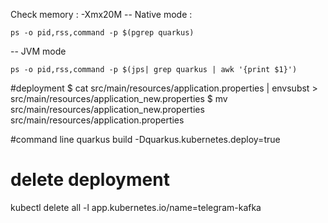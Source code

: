 
Check memory :
-Xmx20M
-- Native mode :
``` 
ps -o pid,rss,command -p $(pgrep quarkus)
```
-- JVM mode
```
ps -o pid,rss,command -p $(jps| grep quarkus | awk '{print $1}')
```



#deployment
$ cat src/main/resources/application.properties | envsubst > src/main/resources/application_new.properties
$ mv src/main/resources/application_new.properties src/main/resources/application.properties

#command line
quarkus build -Dquarkus.kubernetes.deploy=true

# delete deployment
kubectl delete all -l app.kubernetes.io/name=telegram-kafka



